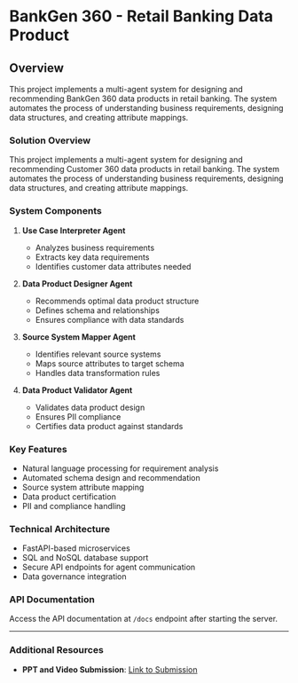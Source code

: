 # BankGen 360 - Retail Banking Data Product

## Overview
This project implements a multi-agent system for designing and recommending BankGen 360 data products in retail banking. The system automates the process of understanding business requirements, designing data structures, and creating attribute mappings.

### Solution Overview
This project implements a multi-agent system for designing and recommending Customer 360 data products in retail banking. The system automates the process of understanding business requirements, designing data structures, and creating attribute mappings.

### System Components
1. **Use Case Interpreter Agent**
   - Analyzes business requirements
   - Extracts key data requirements
   - Identifies customer data attributes needed

2. **Data Product Designer Agent**
   - Recommends optimal data product structure
   - Defines schema and relationships
   - Ensures compliance with data standards

3. **Source System Mapper Agent**
   - Identifies relevant source systems
   - Maps source attributes to target schema
   - Handles data transformation rules

4. **Data Product Validator Agent**
   - Validates data product design
   - Ensures PII compliance
   - Certifies data product against standards

### Key Features
- Natural language processing for requirement analysis
- Automated schema design and recommendation
- Source system attribute mapping
- Data product certification
- PII and compliance handling

### Technical Architecture
- FastAPI-based microservices
- SQL and NoSQL database support
- Secure API endpoints for agent communication
- Data governance integration

### API Documentation
Access the API documentation at `/docs` endpoint after starting the server.

---

### Additional Resources
- **PPT and Video Submission**: [Link to Submission](https://drive.google.com/drive/folders/1KSodntoSZbzT26Z8StLR7DB6stOi8jpV?usp=sharing)